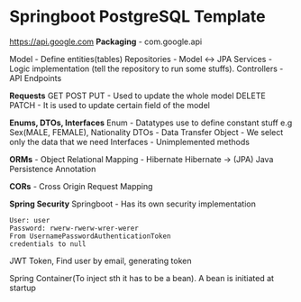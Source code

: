 # Springboot PostgreSQL Template

https://api.google.com
**Packaging** - com.google.api

Model - Define entities(tables)
Repositories - Model <-> JPA
Services - Logic implementation (tell the repository to run some stuffs).
Controllers - API Endpoints 

**Requests**
GET
POST
PUT - Used to update the whole model
DELETE
PATCH - It is used to update certain field of the model

**Enums, DTOs, Interfaces**
Enum - Datatypes use to define constant stuff e.g Sex(MALE, FEMALE), Nationality
DTOs - Data Transfer Object - We select only the data that we need
Interfaces - Unimplemented methods

**ORMs** - Object Relational Mapping - Hibernate
Hibernate -> (JPA) Java Persistence Annotation

**CORs** - Cross Origin Request Mapping

**Spring Security**
Springboot - Has its own security implementation

```
User: user
Password: rwerw-rwerw-wrer-werer
From UsernamePasswordAuthenticationToken
credentials to null

```

JWT Token, Find user by email, generating token

Spring Container(To inject sth it has to be a bean).
A bean is initiated at startup